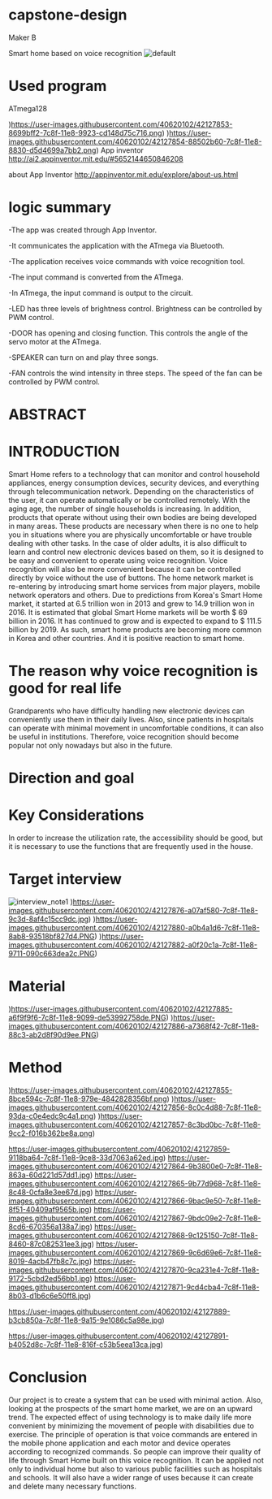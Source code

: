 # capstone-design
Maker B

Smart home based on voice recognition
![default](https://user-images.githubusercontent.com/40620102/42127824-d76b2714-7c8e-11e8-9603-ae791bde9d94.jpg)

# Used program

ATmega128

)https://user-images.githubusercontent.com/40620102/42127853-8699bff2-7c8f-11e8-9923-cd148d75c716.png)
)https://user-images.githubusercontent.com/40620102/42127854-88502b60-7c8f-11e8-8830-d5d4699a7bb2.png)
App inventor
http://ai2.appinventor.mit.edu/#5652144650846208

about App Inventor
http://appinventor.mit.edu/explore/about-us.html


# logic summary
-The app was created through App Inventor.

-It communicates the application with the ATmega via Bluetooth.

-The application receives voice commands with voice recognition tool.

-The input command is converted from the ATmega.

-In ATmega, the input command is output to the circuit.




-LED has three levels of brightness control. Brightness can be controlled by PWM control.

-DOOR has opening and closing function. This controls the angle of the servo motor at the ATmega.

-SPEAKER can turn on and play three songs.

-FAN controls the wind intensity in three steps. The speed of the fan can be controlled by PWM control.

 
# ABSTRACT

# INTRODUCTION
 Smart Home refers to a technology that can monitor and control household appliances, energy consumption devices, security devices, and everything through telecommunication network. Depending on the characteristics of the user, it can operate automatically or be controlled remotely. 
 With the aging age, the number of single households is increasing. In addition, products that operate without using their own bodies are being developed in many areas. These products are necessary when there is no one to help you in situations where you are physically uncomfortable or have trouble dealing with other tasks. In the case of older adults, it is also difficult to learn and control new electronic devices based on them, so it is designed to be easy and convenient to operate using voice recognition. Voice recognition will also be more convenient because it can be controlled directly by voice without the use of buttons. 
 The home network market is re-entering by introducing smart home services from major players, mobile network operators and others. Due to predictions from Korea's Smart Home market, it started at 6.5 trillion won in 2013 and grew to 14.9 trillion won in 2016. It is estimated that global Smart Home markets will be worth $ 69 billion in 2016. It has continued to grow and is expected to expand to $ 111.5 billion by 2019. As such, smart home products are becoming more common in Korea and other countries. And it is positive reaction to smart home.
 
# The reason why voice recognition is good for real life
Grandparents who have difficulty handling new electronic devices can conveniently use them in their daily lives. Also, since patients in hospitals can operate with minimal movement in uncomfortable conditions, it can also be useful in institutions. Therefore, voice recognition should become popular not only nowadays but also in the future.
# Direction and goal

# Key Considerations
In order to increase the utilization rate, the accessibility should be good, but it is necessary to use the functions that are frequently used in the house.

# Target interview

![interview_note1](https://user-images.githubusercontent.com/40620102/42127872-a03efc7e-7c8f-11e8-8677-b3f4e22bfe2d.jpg)
)https://user-images.githubusercontent.com/40620102/42127876-a07af580-7c8f-11e8-9c3d-8af4c15cc9dc.jpg)
)https://user-images.githubusercontent.com/40620102/42127880-a0b4a1d6-7c8f-11e8-8ab8-93518bf827d4.PNG)
)https://user-images.githubusercontent.com/40620102/42127882-a0f20c1a-7c8f-11e8-9711-090c663dea2c.PNG)

# Material

)https://user-images.githubusercontent.com/40620102/42127885-a6f9f9f6-7c8f-11e8-9099-de53992758de.PNG)
)https://user-images.githubusercontent.com/40620102/42127886-a7368f42-7c8f-11e8-88c3-ab2d8f90d9ee.PNG)


# Method

)https://user-images.githubusercontent.com/40620102/42127855-8bce594c-7c8f-11e8-979e-4842828356bf.png)
)https://user-images.githubusercontent.com/40620102/42127856-8c0c4d88-7c8f-11e8-93da-c0e4edc9c4a1.png)
)https://user-images.githubusercontent.com/40620102/42127857-8c3bd0bc-7c8f-11e8-9cc2-f016b362be8a.png)

https://user-images.githubusercontent.com/40620102/42127859-9118ba64-7c8f-11e8-9ce8-33d7063a62ed.jpg)
https://user-images.githubusercontent.com/40620102/42127864-9b3800e0-7c8f-11e8-863a-60d221d57dd1.jpg)
https://user-images.githubusercontent.com/40620102/42127865-9b77d968-7c8f-11e8-8c48-0cfa8e3ee67d.jpg)
https://user-images.githubusercontent.com/40620102/42127866-9bac9e50-7c8f-11e8-8f51-40409af9565b.jpg)
https://user-images.githubusercontent.com/40620102/42127867-9bdc09e2-7c8f-11e8-8cd6-670356a138a7.jpg)
https://user-images.githubusercontent.com/40620102/42127868-9c125150-7c8f-11e8-8460-87c082531ee3.jpg)
https://user-images.githubusercontent.com/40620102/42127869-9c6d69e6-7c8f-11e8-8019-4acb47fb8c7c.jpg)
https://user-images.githubusercontent.com/40620102/42127870-9ca231e4-7c8f-11e8-9172-5cbd2ed56bb1.jpg)
https://user-images.githubusercontent.com/40620102/42127871-9cd4cba4-7c8f-11e8-8b03-d1b6c6e50ff8.jpg)



https://user-images.githubusercontent.com/40620102/42127889-b3cb850a-7c8f-11e8-9a15-9e1086c5a98e.jpg)

https://user-images.githubusercontent.com/40620102/42127891-b4052d8c-7c8f-11e8-816f-c53b5eea13ca.jpg)
# Conclusion
Our project is to create a system that can be used with minimal action. Also, looking at the prospects of the smart home market, we are on an upward trend. The expected effect of using technology is to make daily life more convenient by minimizing the movement of people with disabilities due to exercise. The principle of operation is that voice commands are entered in the mobile phone application and each motor and device operates according to recognized commands. So people can improve their quality of life through Smart Home built on this voice recognition. It can be applied not only to individual home but also to various public facilities such as hospitals and schools. It will also have a wider range of uses because it can create and delete many necessary functions.





